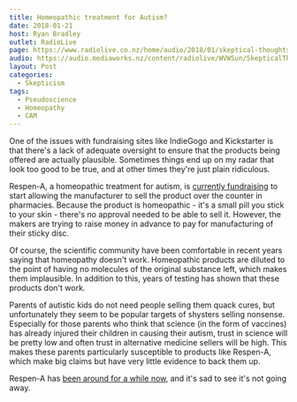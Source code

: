 ```yaml
---
title: Homeopathic treatment for Autism?
date: 2018-01-21
host: Ryan Bradley
outlet: RadioLive
page: https://www.radiolive.co.nz/home/audio/2018/01/skeptical-thoughts-with-mark-honeychurch.html
audio: https://audio.mediaworks.nz/content/radiolive/WVWSun/SkepticalThoughts21_01_18.mp3
layout: Post
categories:
  - Skepticism
tags:
  - Pseudoscience
  - Homeopathy
  - CAM
---
```


One of the issues with fundraising sites like IndieGogo and Kickstarter is that there's a lack of adequate oversight to ensure that the products being offered are actually plausible. Sometimes things end up on my radar that look too good to be true, and at other times they're just plain ridiculous.

<!-- more -->

Respen-A, a homeopathic treatment for autism, is [currently fundraising](https://www.indiegogo.com/projects/respen-a-homeopathic-treatment-for-autism) to start allowing the manufacturer to sell the product over the counter in pharmacies. Because the product is homeopathic - it's a small pill you stick to your skin - there's no approval needed to be able to sell it. However, the makers are trying to raise money in advance to pay for manufacturing of their sticky disc.

Of course, the scientific community have been comfortable in recent years saying that homeopathy doesn't work. Homeopathic products are diluted to the point of having no molecules of the original substance left, which makes them implausible. In addition to this, years of testing has shown that these products don't work.

Parents of autistic kids do not need people selling them quack cures, but unfortunately they seem to be popular targets of shysters selling nonsense. Especially for those parents who think that science (in the form of vaccines) has already injured their children in causing their autism, trust in science will be pretty low and often trust in alternative medicine sellers will be high. This makes these parents particularly susceptible to products like Respen-A, which make big claims but have very little evidence to back them up.

Respen-A has [been around for a while now](http://www.skepticcanary.com/2010/12/14/respen-a-a-homeopathic-treatment-for-autism-im-skeptical/), and it's sad to see it's not going away.
